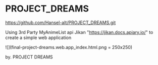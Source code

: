# PROJECT_DREAMS

https://github.com/Hansel-alt/PROJECT_DREAMS.git

Using 3rd Party MyAnimeList api Jikan "https://jikan.docs.apiary.io/" to create a simple web application

![](final-project-dreams.web.app_index.html.png = 250x250)

by. PROJECT DREAMS

